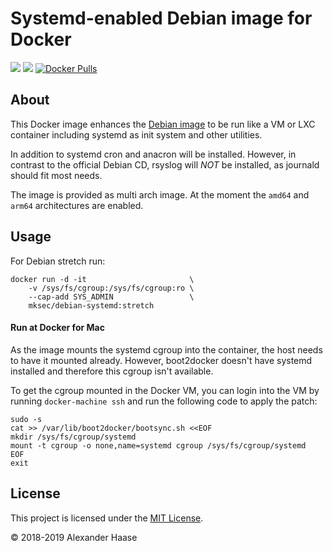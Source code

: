 # Systemd-enabled Debian image for Docker

[![](https://img.shields.io/github/issues-raw/mksec/docker-debian-systemd.svg?style=flat-square)](https://github.com/mksec/docker-debian-systemd/issues)
[![](https://img.shields.io/badge/license-MIT-blue.svg?style=flat-square)](LICENSE)
[![Docker Pulls](https://img.shields.io/docker/pulls/mksec/debian-systemd.svg?style=flat-square)](https://hub.docker.com/r/mksec/debian-systemd/)


## About

This Docker image enhances the [Debian image](https://hub.docker.com/_/debian)
to be run like a VM or LXC container including systemd as init system and other
utilities.

In addition to systemd cron and anacron will be installed. However, in contrast
to the official Debian CD, rsyslog will *NOT* be installed, as journald should
fit most needs.

The image is provided as multi arch image. At the moment the `amd64` and `arm64`
architectures are enabled.


## Usage

For Debian stretch run:
```
docker run -d -it                       \
    -v /sys/fs/cgroup:/sys/fs/cgroup:ro \
    --cap-add SYS_ADMIN                 \
    mksec/debian-systemd:stretch
```

#### Run at Docker for Mac

As the image mounts the systemd cgroup into the container, the host needs to
have it mounted already. However, boot2docker doesn't have systemd installed and
therefore this cgroup isn't available.

To get the cgroup mounted in the Docker VM, you can login into the VM by running
`docker-machine ssh` and run the following code to apply the patch:

```
sudo -s
cat >> /var/lib/boot2docker/bootsync.sh <<EOF
mkdir /sys/fs/cgroup/systemd
mount -t cgroup -o none,name=systemd cgroup /sys/fs/cgroup/systemd
EOF
exit
```


## License

This project is licensed under the [MIT License](LICENSE).

&copy; 2018-2019 Alexander Haase
